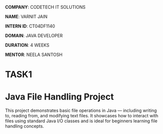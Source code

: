 **COMPANY**: CODETECH IT SOLUTIONS

**NAME**: VARNIT JAIN

**INTERN ID**: CT04DF1140

**DOMAIN**: JAVA DEVELOPER

**DURATION**: 4 WEEKS

**MENTOR**: NEELA SANTOSH

# TASK1
# Java File Handling Project

This project demonstrates basic file operations in Java — including writing to, reading from, and modifying text files. It showcases how to interact with files using standard Java I/O classes and is ideal for beginners learning file handling concepts.
